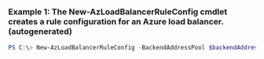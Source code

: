 ### Example 1: The New-AzLoadBalancerRuleConfig cmdlet creates a rule configuration for an Azure load balancer. (autogenerated)
```powershell
PS C:\> New-AzLoadBalancerRuleConfig -BackendAddressPool $backendAddressPool -BackendPort 80 -FrontendIpConfiguration $slb.FrontendIpConfigurations[0] -FrontendPort 80 -IdleTimeoutInMinutes 15 -LoadDistribution SourceIP -Name MyLBrule -Probe $probe -Protocol Tcp
```


